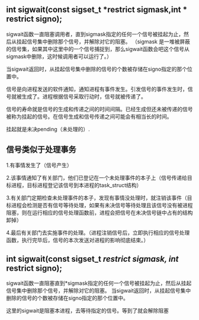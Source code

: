 ## int sigwait(const sigset_t \*restrict sigmask,int \* restrict signo); 

sigwait函数一直阻塞调用者，直到sigmask指定的任何一个信号被挂起为止，然后从挂起信号集中删除那个信号，并解除对它的阻塞。
（sigmask 是一堆被屏蔽的信号集，如果其中这里中的一个信号捕捉到，那么sigwait函数会吧这个信号从sigmask中删除，这时候调用者可以运行了。）

当sigwait返回时，从挂起信号集中删除的信号的个数被存储在signo指定的那个位置中。

信号是向进程发送的软件通知，通知进程有事件发生。引发信号的事件发生时，信号就被生成了。进程根据信号采取行动时，信号就被传递了。

信号的寿命就是信号的生成和传递之间的时间间隔。已经生成但还未被传递的信号被称为挂起的信号。在信号生成和信号传递之间可能会有相当长的时间。

挂起就是未决pending（未处理的）.
## 信号类似于处理事务

1.有事情发生了（信号产生）

2.该事情通知了有关部门，他们已登记在一个未处理事件的本子上（信号传递给目标进程，目标进程登记该信号到本进程的task_struct结构）

3.有关部门定期检查未处理事件的本子，发现有事情没处理时，就注销该事件（目标进程会检测是否有信号等待处理，如果有未决信号等待处理且该信号没有被进程阻塞，则在运行相应的信号处理函数前，进程会把信号在未决信号链中占有的结构卸掉）

4.最后有关部门去实施事件的处理。（进程注销信号后，立即执行相应的信号处理函数，执行完毕后，信号的本次发送对进程的影响彻底结束。）

## int sigwait(const sigset_t *restrict sigmask, int* restrict signo);

sigwait函数一直阻塞直到*sigmask指定的任何一个信号被挂起为止，然后从挂起信号集中删除那个信号，并解除对它的阻塞。
当sigwait返回时，从挂起信号集中删除的信号的个数被存储在signo指定的那个位置中。

这里的sigwait是阻塞本进程，去等待指定的信号。等到了就会解除阻塞

